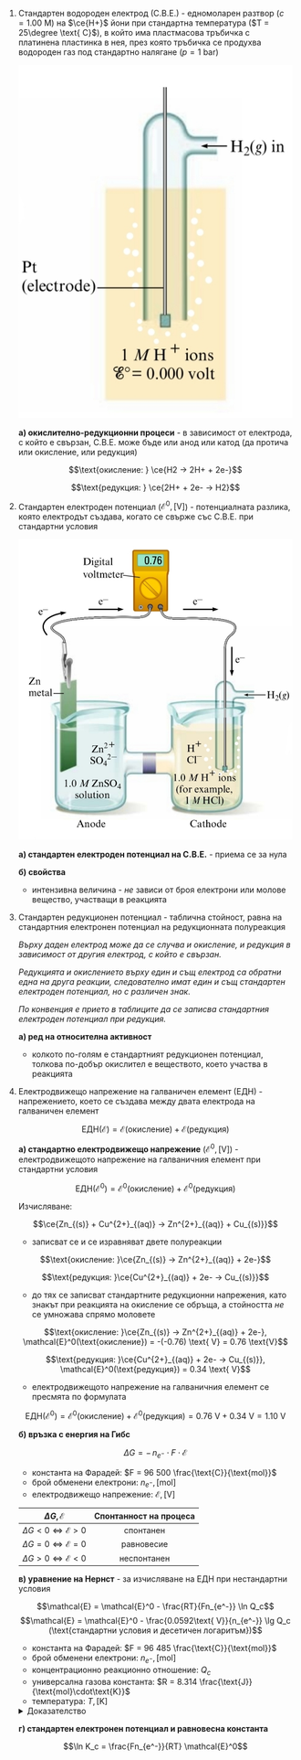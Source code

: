 1. Стандартен водороден електрод (С.В.Е.) - едномоларен разтвор ($c = 1.00 \text{ M}$) на $\ce{H+}$ йони при стандартна температура ($T = 25\degree \text{ C}$), в който има пластмасова тръбичка с платинена пластинка в нея, през която тръбичка се продухва водороден газ под стандартно налягане ($p = 1 \text{ bar}$)
	
	![Стандартен водороден електрод](Resources/Стандартен%20водороден%20електрод.jpg)
	
	**а) окислително-редукционни процеси** - в зависимост от електрода, с който е свързан, С.В.Е. може бъде или анод или катод (да протича или окисление, или редукция)
	
	$$\text{окисление: } \ce{H2 -> 2H+ + 2e-}$$
	
	$$\text{редукция: } \ce{2H+ + 2e- -> H2}$$

2. Стандартен електроден потенциал ($\mathcal{E}^0, [\text{V}]$) - потенциалната разлика, която електродът създава, когато се свърже със С.В.Е. при стандартни условия 
	
	![Стандартен електроден потенциал](Resources/Стандартен%20електроден%20потенциал.jpg)
	
	**а) стандартен електроден потенциал на С.В.Е.** - приема се за нула
	
	**б) свойства**
	- интензивна величина - *не* зависи от броя електрони или молове вещество, участващи в реакцията

3. Стандартен редукционен потенциал - таблична стойност, равна на стандартния електронен потенциал на редукционната полуреакция
	
	*Върху даден електрод може да се случва и окисление, и редукция в зависимост от другия електрод, с който е свързан.*
	
	*Редукцията и окислението върху един и същ електрод са обратни една на друга реакции, следователно имат един и същ стандартен електроден потенциал, но с различен знак.*
	
	*По конвенция е прието в таблиците да се записва стандартния електроден потенциал при редукция.*
	
	**а) ред на относителна активност**
	- колкото по-голям е стандартният редукционен потенциал, толкова по-добър окислител е веществото, което участва в реакцията

4. Електродвижещо напрежение на галваничен елемент (ЕДН) - напрежението, което се създава между двата електрода на галваничен елемент
	
	$$\text{ЕДН}(\mathcal{E}) = \mathcal{E}(\text{окисление}) + \mathcal{E}(\text{редукция})$$
	
	**а) стандартно електродвижещо напрежение** ($\mathcal{E}^0, [\text{V}]$) - електродвижещото напрежение на галваничния елемент при стандартни условия
	
	$$\text{ЕДН}(\mathcal{E}^0) = \mathcal{E}^0(\text{окисление}) + \mathcal{E}^0(\text{редукция})$$
	
	Изчисляване:
	
	$$\ce{Zn_{(s)} + Cu^{2+}_{(aq)} -> Zn^{2+}_{(aq)} + Cu_{(s)}}$$
	
	- записват се и се изравняват двете полуреакции
	
	$$\text{окисление: }\ce{Zn_{(s)} -> Zn^{2+}_{(aq)} + 2e-}$$
	
	$$\text{редукция: }\ce{Cu^{2+}_{(aq)} + 2e- -> Cu_{(s)}}$$
	
	- до тях се записват стандартните редукционни напрежения, като знакът при реакцията на окисление се обръща, а стойността *не* се умножава спрямо моловете
	
	$$\text{окисление: }\ce{Zn_{(s)} -> Zn^{2+}_{(aq)} + 2e-}, \mathcal{E}^0(\text{окисление}) = -(-0.76) \text{ V} = 0.76 \text{V}$$
	
	$$\text{редукция: }\ce{Cu^{2+}_{(aq)} + 2e- -> Cu_{(s)}}, \mathcal{E}^0(\text{редукция}) = 0.34 \text{ V}$$
	
	- електродвижещото напрежение на галваничния елемент се пресмята по формулата
	
	$$\text{ЕДН}(\mathcal{E}^0) = \mathcal{E}^0(\text{окисление}) + \mathcal{E}^0(\text{редукция}) = 0.76 \text{ V} + 0.34 \text{ V} = 1.10 \text{ V}$$
	
	**б) връзка с енергия на Гибс**
	
	$$\Delta G = -\, n_{e^-}\cdot F \cdot \mathcal{E}$$
	
	- константа на Фарадей: $F = 96 500 \frac{\text{C}}{\text{mol}}$
	- брой обменени електрони: $n_{e^-}, [\text{mol}]$
	- електродвижещо напрежение: $\mathcal{E}, [\text{V}]$
	
	|$\Delta G,\mathcal{E}$|Спонтанност на процеса|
	|:--:|:--:|
	|$\Delta G \lt 0 \iff \mathcal{E} \gt 0$|спонтанен|
	|$\Delta G = 0 \iff \mathcal{E} = 0$|равновесие|
	|$\Delta G \gt 0 \iff \mathcal{E} \lt 0$|неспонтанен|
	
	**в) уравнение на Нернст** - за изчисляване на ЕДН при нестандартни условия
	
	$$\mathcal{E} = \mathcal{E}^0 - \frac{RT}{Fn_{e^-}} \ln Q_c$$
	$$\mathcal{E} = \mathcal{E}^0 - \frac{0.0592\text{ V}}{n_{e^-}} \lg Q_c (\text{стандартни условия и десетичен логаритъм})$$
	
	- константа на Фарадей: $F = 96 485 \frac{\text{C}}{\text{mol}}$
	- брой обменени електрони: $n_{e^-}, [\text{mol}]$
	- концентрационно реакционно отношение: $Q_c$
	- универсална газова константа: $R = 8.314 \frac{\text{J}}{\text{mol}\cdot\text{K}}$
	- температура: $T, [\text{K}]$
	
	<details> <summary>Доказателство</summary>
	
	$$\Delta G = \Delta G^0 + RT\ln Q$$
	
	$$-\, n_{e^-}\cdot F \cdot \mathcal{E} = -\, n_{e^-}\cdot F \cdot \mathcal{E}^0 + RT\ln Q | : -\, n_{e^-}\cdot F$$
	
	$$\mathcal{E} = \mathcal{E}^0 - \frac{RT}{Fn_{e^-}} \ln Q$$
	
	</details>
	
	**г) стандартен електронен потенциал и равновесна константа**
	
	$$\ln K_c = \frac{Fn_{e^-}}{RT} \mathcal{E}^0$$